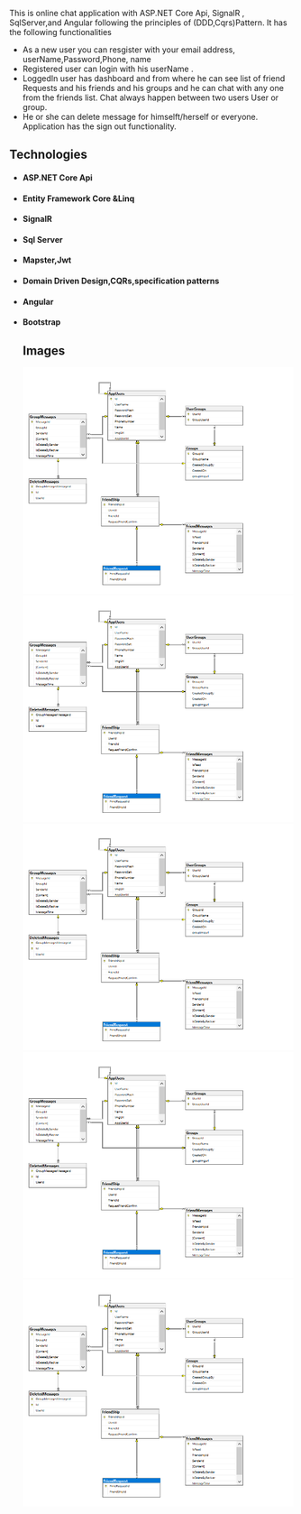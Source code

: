 This is online chat application with ASP.NET Core Api, SignalR , SqlServer,and Angular following the principles of (DDD,Cqrs)Pattern. It has the following functionalities

* As a new user you can resgister with your email address, userName,Password,Phone, name 
* Registered user can login with his userName .
* LoggedIn user has dashboard and from where he can see list of friend Requests and his friends and his groups and he can chat with any one from the friends list. Chat always happen between two users
User or group.
* He or she can delete message  for himselft/herself or everyone.
Application has the sign out functionality.
 ## Technologies
* ####  ASP.NET Core Api
* ####  Entity Framework Core &Linq
* ####  SignalR
* ####  Sql Server
* ####  Mapster,Jwt
* ####  Domain Driven Design,CQRs,specification patterns
* ####  Angular
* ####  Bootstrap
  ## Images

  ![Chat App](/Images/digram.png)   ![Chat App](/Images/digram.png)
  ![Chat App](/Images/digram.png)   ![Chat App](/Images/digram.png)
  ![Chat App](/Images/digram.png)

